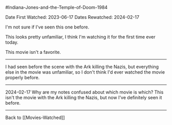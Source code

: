 #Indiana-Jones-and-the-Temple-of-Doom-1984

Date First Watched:  2023-06-17
Dates Rewatched:  2024-02-17

I'm not sure if I've seen this one before.

This looks pretty unfamiliar, I think I'm watching it for the first time ever today.

This movie isn't a favorite.

---
I had seen before the scene with the Ark killing the Nazis, but everything else in the movie was unfamiliar, so I don't think I'd ever watched the movie properly before.

---
2024-02-17
Why are my notes confused about which movie is which?  This isn't the movie with the Ark killing the Nazis, but now I've definitely seen it before.

---
Back to [[Movies-Watched]]